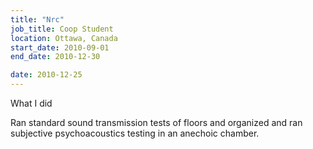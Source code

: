 ```yaml
---
title: "Nrc"
job_title: Coop Student
location: Ottawa, Canada
start_date: 2010-09-01
end_date: 2010-12-30

date: 2010-12-25
---
```

<div><label>
	What I did
</label></div>

Ran standard sound transmission tests of floors and organized and ran subjective psychoacoustics testing in an anechoic chamber.